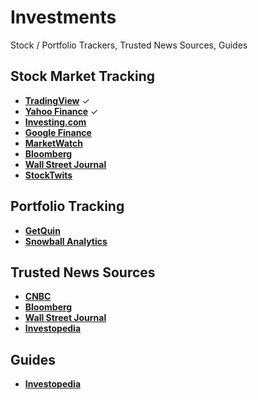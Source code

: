 # Investments
Stock / Portfolio Trackers, Trusted News Sources, Guides

## Stock Market Tracking

- [**TradingView**](https://tradingview.com) ✓
- [**Yahoo Finance**](https://finance.yahoo.com) ✓
- [**Investing.com**](https://investing.com)
- [**Google Finance**](https://google.com/finance)
- [**MarketWatch**](https://marketwatch.com)
- [**Bloomberg**](https://bloomberg.com)
- [**Wall Street Journal**](https://wsj.com)
- [**StockTwits**](https://stocktwits.com)

## Portfolio Tracking

- [**GetQuin**](https://getquin.com)
- [**Snowball Analytics**](https://snowball-analytics.com)



## Trusted News Sources

- [**CNBC**](https://cnbc.com)
- [**Bloomberg**](https://bloomberg.com)
- [**Wall Street Journal**](https://wsj.com)
- [**Investopedia**](https://investopedia.com)


## Guides

- [**Investopedia**](https://investopedia.com)
